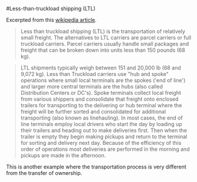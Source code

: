 #Less-than-truckload shipping (LTL)

Excerpted from this [wikipedia article](https://en.wikipedia.org/wiki/Less_than_truckload_shipping).

> Less than truckload shipping (LTL) is the transportation of relatively small freight. 
The alternatives to LTL carriers are parcel carriers or full truckload carriers. 
Parcel carriers usually handle small packages and freight that can be broken down into units 
less than 150 pounds (68 kg).

> LTL shipments typically weigh between 151 and 20,000 lb (68 and 9,072 kg). 
Less than Truckload carriers use "hub and spoke" operations where small local terminals are the spokes 
('end of line') and larger more central terminals are the hubs (also called Distribution Centers or DC's). 
Spoke terminals collect local freight from various shippers and consolidate that freight onto enclosed 
trailers for transporting to the delivering or hub terminal where the freight will be further sorted and 
consolidated for additional transporting (also known as linehauling). 
In most cases, the end of line terminals employ local drivers who start the day by loading up their trailers 
and heading out to make deliveries first. Then when the trailer is empty they begin making pickups and 
return to the terminal for sorting and delivery next day. Because of the efficiency of this order of operations 
most deliveries are performed in the morning and pickups are made in the afternoon.

This is another example where the transportation process is very different from the transfer of ownership.
